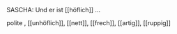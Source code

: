 SASCHA: Und er ist [[höflich]] …


polite
, [[unhöflich]], [[nett]], [[frech]], [[artig]], [[ruppig]]